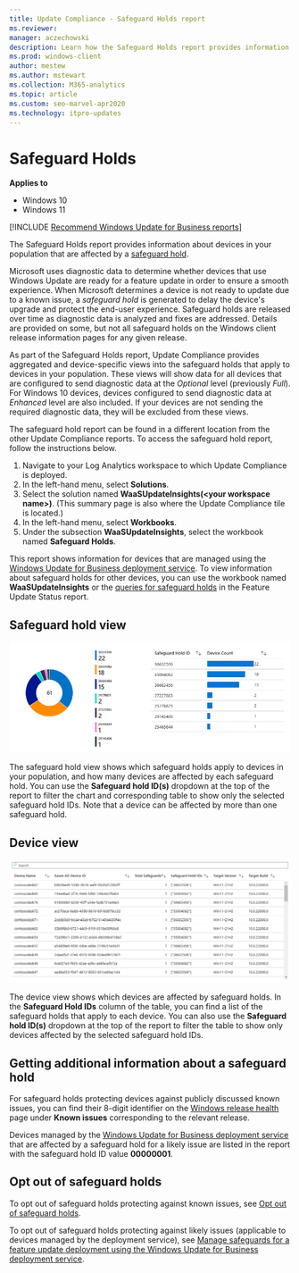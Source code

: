 ```yaml
---
title: Update Compliance - Safeguard Holds report
ms.reviewer: 
manager: aczechowski
description: Learn how the Safeguard Holds report provides information about safeguard holds in your population.
ms.prod: windows-client
author: mestew
ms.author: mstewart
ms.collection: M365-analytics
ms.topic: article
ms.custom: seo-marvel-apr2020
ms.technology: itpro-updates
---
```


# Safeguard Holds

**Applies to**

- Windows 10
- Windows 11

<!--Using include for recommending Windows Update for Business reports for all Update Compliance v1 docs-->
[!INCLUDE [Recommend Windows Update for Business reports](./includes/wufb-reports-recommend.md)]

The Safeguard Holds report provides information about devices in your population that are affected by a [safeguard hold](/windows/deployment/update/safeguard-holds). 

Microsoft uses diagnostic data to determine whether devices that use Windows Update are ready for a feature update in order to ensure a smooth experience. When Microsoft determines a device is not ready to update due to a known issue, a *safeguard hold* is generated to delay the device's upgrade and protect the end-user experience. Safeguard holds are released over time as diagnostic data is analyzed and fixes are addressed. Details are provided on some, but not all safeguard holds on the Windows client release information pages for any given release.

As part of the Safeguard Holds report, Update Compliance provides aggregated and device-specific views into the safeguard holds that apply to devices in your population. These views will show data for all devices that are configured to send diagnostic data at the *Optional* level (previously *Full*). For Windows 10 devices, devices configured to send diagnostic data at *Enhanced* level are also included. If your devices are not sending the required diagnostic data, they will be excluded from these views.

The safeguard hold report can be found in a different location from the other Update Compliance reports. To access the safeguard hold report, follow the instructions below.

1. Navigate to your Log Analytics workspace to which Update Compliance is deployed.
2. In the left-hand menu, select **Solutions**.
3. Select the solution named **WaaSUpdateInsights(\<your workspace name\>)**. (This summary page is also where the Update Compliance tile is located.)
4. In the left-hand menu, select **Workbooks**.
5. Under the subsection **WaaSUpdateInsights**, select the workbook named **Safeguard Holds**.

This report shows information for devices that are managed using the [Windows Update for Business deployment service](/windows/deployment/update/deployment-service-overview). To view information about safeguard holds for other devices, you can use the workbook named **WaaSUpdateInsights** or the [queries for safeguard holds](/windows/deployment/update/update-compliance-feature-update-status) in the Feature Update Status report.

## Safeguard hold view

![The safeguard hold view of the Safeguard Hold report.](images/uc-workspace-safeguard-holds-safeguard-hold-view.png)

The safeguard hold view shows which safeguard holds apply to devices in your population, and how many devices are affected by each safeguard hold. You can use the **Safeguard hold ID(s)** dropdown at the top of the report to filter the chart and corresponding table to show only the selected safeguard hold IDs. Note that a device can be affected by more than one safeguard hold. 

## Device view

![The device view of the Safeguard Hold report.](images/uc-workspace-safeguard-holds-device-view.png)

The device view shows which devices are affected by safeguard holds. In the **Safeguard Hold IDs** column of the table, you can find a list of the safeguard holds that apply to each device. You can also use the **Safeguard hold ID(s)** dropdown at the top of the report to filter the table to show only devices affected by the selected safeguard hold IDs.

## Getting additional information about a safeguard hold

For safeguard holds protecting devices against publicly discussed known issues, you can find their 8-digit identifier on the [Windows release health](/windows/release-health/) page under **Known issues** corresponding to the relevant release.

Devices managed by the [Windows Update for Business deployment service](/windows/deployment/update/deployment-service-overview) that are affected by a safeguard hold for a likely issue are listed in the report with the safeguard hold ID value **00000001**.

## Opt out of safeguard holds

To opt out of safeguard holds protecting against known issues, see [Opt out of safeguard holds](/windows/deployment/update/safeguard-opt-out).

To opt out of safeguard holds protecting against likely issues (applicable to devices managed by the deployment service), see [Manage safeguards for a feature update deployment using the Windows Update for Business deployment service](/graph/windowsupdates-manage-safeguards).
